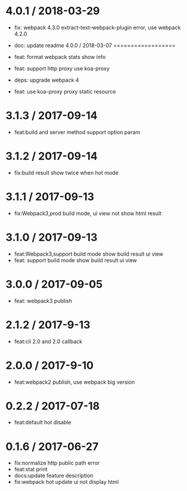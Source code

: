 
4.0.1 / 2018-03-29
==================

  * fix: webpack 4.3.0  extract-text-webpack-plugin error, use webpack 4.2.0
  * doc: update readme
4.0.0 / 2018-03-07
==================

  * feat: format webpack stats show info
  * feat: support http proxy use koa-proxy
  * deps: upgrade webpack 4
  * feat: use koa-proxy proxy static resource

3.1.3 / 2017-09-14
==================

  * feat:build and server method support option param

3.1.2 / 2017-09-14
==================

  * fix:build result show twice when hot mode

3.1.1 / 2017-09-13
==================

  * fix:Webpack3,prod build mode, ui view not show html result

3.1.0 / 2017-09-13
==================

  * feat:Webpack3,support build mode show build result ui view
  * feat: support build mode show build result ui view

3.0.0 / 2017-09-05
==================

  * feat: webpack3 publish

2.1.2 / 2017-9-13
==================

  * feat:cli 2.0 and 2.0 callback

2.0.0 / 2017-9-10
==================

  * feat:webpack2 publish, use webpack big version

0.2.2 / 2017-07-18
==================

  * feat:default hot disable

0.1.6 / 2017-06-27
==================

  * fix:normalize http public path error
  * feat:stat print
  * docs:update feature description
  * fix:webpack hot update ui not display html
